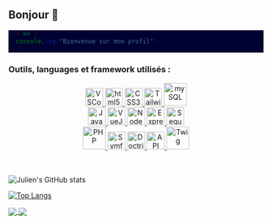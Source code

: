## Bonjour 👋

<!--
**HAjulien/HAjulien** is a ✨ _special_ ✨ repository because its `README.md` (this file) appears on your GitHub profile.

Here are some ideas to get you started:

- 🔭 I’m currently working on ...
- 🌱 I’m currently learning ...
- 👯 I’m looking to collaborate on ...
- 🤔 I’m looking for help with ...
- 💬 Ask me about ...
- 📫 How to reach me: ...
- 😄 Pronouns: ...
- ⚡ Fun fact: ...
-->

<div style="background-color: rgb(0, 0, 50);">
  
```javascript
(() => {
  console.log("Bienvenue sur mon profil")
})()
```
</div>


### Outils, languages et framework utilisés : 
<div align="center">
  <a href="https://code.visualstudio.com/"> 
    <img alt="VSCode" width="35px" src="https://cdn.jsdelivr.net/gh/devicons/devicon/icons/vscode/vscode-original.svg" />
  </a>
  <a href="https://www.w3schools.com/html/">
    <img alt="html5" width="35px" src="https://cdn.jsdelivr.net/gh/devicons/devicon/icons/html5/html5-original.svg" />
  </a>
  <a href="https://developer.mozilla.org/en-US/docs/Web/CSS">
    <img alt="CSS3" width="35px" src="https://cdn.jsdelivr.net/gh/devicons/devicon/icons/css3/css3-original.svg" />
  </a>
  <a href="https://tailwindcss.com/">
    <img alt="Tailwind" width="35px" src="https://cdn.jsdelivr.net/gh/devicons/devicon/icons/tailwindcss/tailwindcss-plain.svg" />
  </a>
  <a href="https://www.mysql.com/fr/">
    <img alt="mySQL" width="45px" src="https://cdn.jsdelivr.net/gh/devicons/devicon/icons/mysql/mysql-original-wordmark.svg" />
  </a>
  <br />
</div>

<div align="center">
  <a href="https://www.javascript.com/">
    <img alt="JavaScript" width="35px" src="https://cdn.jsdelivr.net/gh/devicons/devicon/icons/javascript/javascript-original.svg" />
  </a>
  <a href="https://fr.vuejs.org/">
    <img alt="VueJS" width="35px" src="https://cdn.jsdelivr.net/gh/devicons/devicon/icons/vuejs/vuejs-original.svg" />
  </a>
  <a href= "https://nodejs.org/en/">
    <img alt="NodeJS" width="35px" src="https://cdn.jsdelivr.net/gh/devicons/devicon/icons/nodejs/nodejs-plain.svg" />
  </a>
  <a href="http://expressjs.com/">
    <img alt="Express" width="35px" src="https://cdn.jsdelivr.net/gh/devicons/devicon/icons/express/express-original-wordmark.svg" />
  </a>
  <a href="https://sequelize.org/">
    <img alt="Sequelize" width="35px" src="https://cdn.jsdelivr.net/gh/devicons/devicon/icons/sequelize/sequelize-original.svg" />
  </a>
  <br />
</div>

<div align="center">
  <a href="https://www.php.net/">
    <img alt="PHP" width="45px" src="https://cdn.jsdelivr.net/gh/devicons/devicon/icons/php/php-original.svg" />
  </a>
  <a href="https://symfony.com/">
    <img alt="Symfony" width="35px" src="https://cdn.jsdelivr.net/gh/devicons/devicon/icons/symfony/symfony-original.svg" />
  </a>
  <a href="https://www.doctrine-project.org/index.html">
    <img alt="Doctrine" width="35px" src="https://cdn.jsdelivr.net/gh/devicons/devicon/icons/doctrine/doctrine-plain-wordmark.svg" />
  </a>
  <a href="https://api-platform.com/">
    <img alt="API Platform" width="35px" src="https://api-platform.com/static/74e20e175f4d908bbc0f1e2af28d3d66/Logo_Circle%20webby%20blue.svg" />
  </a>
  <a href="https://twig.symfony.com/">
    <img alt="Twig" width="45px" src="https://th.bing.com/th?id=OIP.nMSVB3l7VZv3jhJK9S0q8QHaEn&w=316&h=197&c=8&rs=1&qlt=90&o=6&dpr=1.4&pid=3.1&rm=2" />
  </a>
</div>
<br />
<br />

![Julien's GitHub stats](https://github-readme-stats.vercel.app/api?username=HAjulien&show_icons=true&theme=synthwave&locale=fr)

[![Top Langs](https://github-readme-stats.vercel.app/api/top-langs/?username=HAjulien&locale=fr)](https://github.com/anuraghazra/github-readme-stats)


<a href="https://github.com/HAjulien/projet-vue-Cantine-miam">
  <img align="center" src="https://github-readme-stats.vercel.app/api/pin/?username=HAjulien&repo=projet-vue-Cantine-miam&title_color=32a85a&border_color=32a85a" />
</a>
<a href="https://github.com/HAjulien/symfony-cantine-miam">
  <img align="center" src="https://github-readme-stats.vercel.app/api/pin/?username=HAjulien&repo=symfony-cantine-miam&title_color=4537a1&border_color=4537a1" />
</a>
